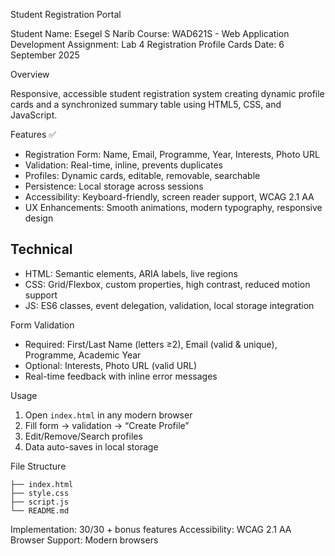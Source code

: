  Student Registration Portal

Student Name: Esegel S Narib
Course: WAD621S - Web Application Development
Assignment: Lab 4 Registration Profile Cards
Date: 6 September 2025

Overview

Responsive, accessible student registration system creating dynamic profile cards and a synchronized summary table using HTML5, CSS, and JavaScript.

Features ✅

* Registration Form: Name, Email, Programme, Year, Interests, Photo URL
* Validation: Real-time, inline, prevents duplicates
* Profiles: Dynamic cards, editable, removable, searchable
* Persistence: Local storage across sessions
* Accessibility: Keyboard-friendly, screen reader support, WCAG 2.1 AA
* UX Enhancements: Smooth animations, modern typography, responsive design

## Technical

* HTML: Semantic elements, ARIA labels, live regions
* CSS: Grid/Flexbox, custom properties, high contrast, reduced motion support
* JS: ES6 classes, event delegation, validation, local storage integration

 Form Validation

* Required: First/Last Name (letters ≥2), Email (valid & unique), Programme, Academic Year
* Optional: Interests, Photo URL (valid URL)
* Real-time feedback with inline error messages

 Usage

1. Open `index.html` in any modern browser
2. Fill form → validation → “Create Profile”
3. Edit/Remove/Search profiles
4. Data auto-saves in local storage

File Structure

```
├── index.html
├── style.css
├── script.js
└── README.md
```

Implementation: 30/30 + bonus features
Accessibility: WCAG 2.1 AA
Browser Support: Modern browsers


<!-- Minor update to trigger commit -->
